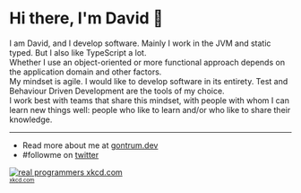 # Hi there, I'm David 🦧

I am David, and I develop software. Mainly I work in the JVM and static typed. But I also like TypeScript a lot.  
Whether I use an object-oriented or more functional approach depends on the application domain and other factors.  
My mindset is agile. I would like to develop software in its entirety. Test and Behaviour Driven Development are the tools of my choice.  
I work best with teams that share this mindset, with people with whom I can learn new things well: people who like to learn and/or who like to share their knowledge.

---

- Read more about me at <a href="https://gontrum.dev">gontrum.dev</a>
- #followme on <a href="https://twitter.com/davidgontrum">twitter</a>

[![real programmers xkcd.com](https://imgs.xkcd.com/comics/real_programmers.png)](https://imgs.xkcd.com/comics/real_programmers.png)  
<sub><sup><a href="xkcd.com">xkcd.com</a></sup></sub>

<!--
**Gontrum/Gontrum** is a ✨ _special_ ✨ repository because its `README.md` (this file) appears on your GitHub profile.

Here are some ideas to get you started:

- 🔭 I’m currently working on ...
- 🌱 I’m currently learning ...
- 👯 I’m looking to collaborate on ...
- 🤔 I’m looking for help with ...
- 💬 Ask me about ...
- 📫 How to reach me: ...
- 😄 Pronouns: ...
- ⚡ Fun fact: ...
-->

